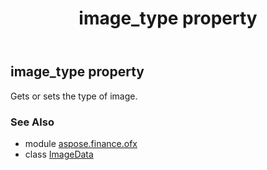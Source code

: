 ﻿---
title: image_type property
second_title: Aspose.Finance for Python via .NET API References
description: 
type: docs
weight: 90
url: /python-net/aspose.finance.ofx/imagedata/image_type/
is_root: false
---

## image_type property


Gets or sets the type of image.

### See Also
* module [aspose.finance.ofx](../../)
* class [ImageData](/finance/python-net/aspose.finance.ofx/imagedata)
